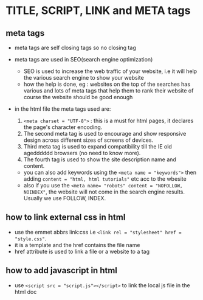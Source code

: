 # TITLE, SCRIPT, LINK and META tags

## meta tags

- meta tags are self closing tags so no closing tag
- meta tags are used in SEO(search engine optimization)
  - SEO is used to increase the web traffic of your website, i.e it will help the various search engine to show your website
  - how the help is done, eg : websites on the top of the searches has various and lots of  meta tags that help them to rank their website of course the website should be good enough

- in the html file the meta tags used are:
   1. `<meta charset = "UTF-8">` : this is a must for html pages, it declares the page's character encoding.
   2. The second meta tag is used to encourage and show responsive design across different sizes of screens of devices.
   3. Third meta tag is used to expand compatibility till the IE old agedddddd browsers (no need to know more).
   4. The fourth tag is used to show the site description name and content.
  - you can also add keywords using the `<meta name = "keywords">` then adding `content = "html, html tutorials"` etc acc to the wbesite
  - also if you use the `<meta name= "robots" content = "NOFOLLOW, NOINDEX"`, the website will not come in the search engine results. Usually we use FOLLOW, INDEX.

## how to link external css in html

- use the emmet abbrs link:css i.e `<link rel = "stylesheet" href = "style.css"`.
- it is a template and the href contains the file name
- href attribute is used to link a file or a website to a tag

## how to add javascript in html

- use `<script src = "script.js"></script>` to link the local js file in the html doc
